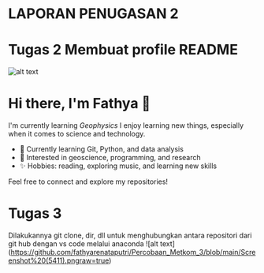 # LAPORAN PENUGASAN 2

# Tugas 2 Membuat profile README 
![alt text](https://github.com/fathyarenataputri/Pertemuan-3-Metkom-2025/blob/main/download.jpeg?raw=true) 
# Hi there, I'm Fathya 👋

I'm currently learning *Geophysics* 
I enjoy learning new things, especially when it comes to science and technology.  

- 🌱 Currently learning Git, Python, and data analysis  
- 🎯 Interested in geoscience, programming, and research  
- ✨ Hobbies: reading, exploring music, and learning new skills  

Feel free to connect and explore my repositories!


# Tugas 3
Dilakukannya git clone, dir, dll untuk menghubungkan antara repositori dari git hub dengan vs code melalui anaconda
![alt text] (https://github.com/fathyarenataputri/Percobaan_Metkom_3/blob/main/Screenshot%20(5411).pngraw=true)


